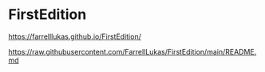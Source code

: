 # FirstEdition

https://farrelllukas.github.io/FirstEdition/

https://raw.githubusercontent.com/FarrellLukas/FirstEdition/main/README.md
